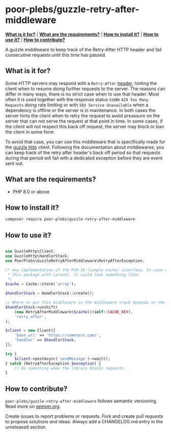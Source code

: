 # poor-plebs/guzzle-retry-after-middleware

**[What is it for?](#what-is-it-for)** |
**[What are the requirements?](#what-are-the-requirements)** |
**[How to install it?](#how-to-install-it)** |
**[How to use it?](#how-to-use-it)** |
**[How to contribute?](#how-to-contribute)**

A guzzle middleware to keep track of the Retry-After HTTP header and fail
consecutive requests until this time has passed.

## What is it for?

Some HTTP servers may respond with a `Retry-After` [header][1], hinting the
client when to resume doing further requests to the server. The reasons can
differ in many ways, there is no strict case when to use that header. Most often
it is used together with the response status code `429 Too Many Requests` doing
rate limiting or with `503 Service Unavailable` when a dependency is offline or
the server is in maintenance. In both cases the server hints the client when to
retry the request to avoid preassure on the server that can not serve the
request at that point in time. In some cases, if the client will not respect
this back off request, the server may block or ban the client in some form.

To avoid that case, you can use this middleware that is specifically made for
the [guzzle http][2] client. Following the documentation about middlewares, you
can keep track of the retry after header's back off period so that requests
during that period will fail with a dedicated exception before they are event
sent out.

## What are the requirements?

- PHP 8.0 or above

## How to install it?

```bash
composer require poor-plebs/guzzle-retry-after-middleware
```

## How to use it?

```php

use GuzzleHttp\Client;
use GuzzleHttp\HandlerStack;
use PoorPlebs\GuzzleRetryAfterMiddleware\RetryAfterException;

/* Any implementation of the PSR-16 (simple cache) interface. In case of using
 * this package with Laravel, it could look something like:
 */
$cache = Cache::store('array');

$handlerStack = HandlerStack::create();

// Where to put this middleware in the middleware stack depends on the usecase.
$handlerStack->unshift(
    (new RetryAfterMiddleware($cache))(self::CACHE_KEY),
    'retry_after',
);

$client = new Client([
    'base_uri' => 'https://sometest.com/',
    'handler' => $handlerStack,
]);

try {
    $client->postAsync('sendMessage')->wait();
} catch (RetryAfterException $exception) {
    // Do something when the library blocks requests.
}
```

## How to contribute?

`poor-plebs/guzzle-retry-after-middleware` follows semantic versioning. Read
more on [semver.org][3].

Create issues to report problems or requests. Fork and create pull requests to
propose solutions and ideas. Always add a CHANGELOG.md entry in the unreleased
section.

[1]: https://developer.mozilla.org/en-US/docs/Web/HTTP/Headers/Retry-After
[2]: https://github.com/guzzle/guzzle
[3]: https://semver.org
